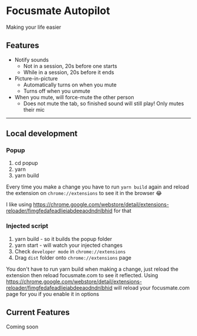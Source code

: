 # Focusmate Autopilot

Making your life easier

## Features

* Notify sounds
  * Not in a session, 20s before one starts
  * While in a session, 20s before it ends
* Picture-in-picture
  * Automatically turns on when you mute
  * Turns off when you unmute
* When you mute, will force-mute the other person
  * Does not mute the tab, so finished sound will still play! Only mutes their mic

---

## Local development

### Popup

1. cd popup
1. yarn
1. yarn build

Every time you make a change you have to run `yarn build` again and reload the extension on `chrome://extensions` to see it in the browser 😂

I like using https://chrome.google.com/webstore/detail/extensions-reloader/fimgfedafeadlieiabdeeaodndnlbhid for that

### Injected script

1. yarn build - so it builds the popup folder
1. yarn start - will watch your injected changes
1. Check `developer mode` in `chrome://extensions`
1. Drag `dist` folder onto `chrome://extensions` page

You don't have to run yarn build when making a change, just reload the extension then reload focusmate.com to see it reflected. Using https://chrome.google.com/webstore/detail/extensions-reloader/fimgfedafeadlieiabdeeaodndnlbhid will reload your focusmate.com page for you if you enable it in options

## Current Features

Coming soon

